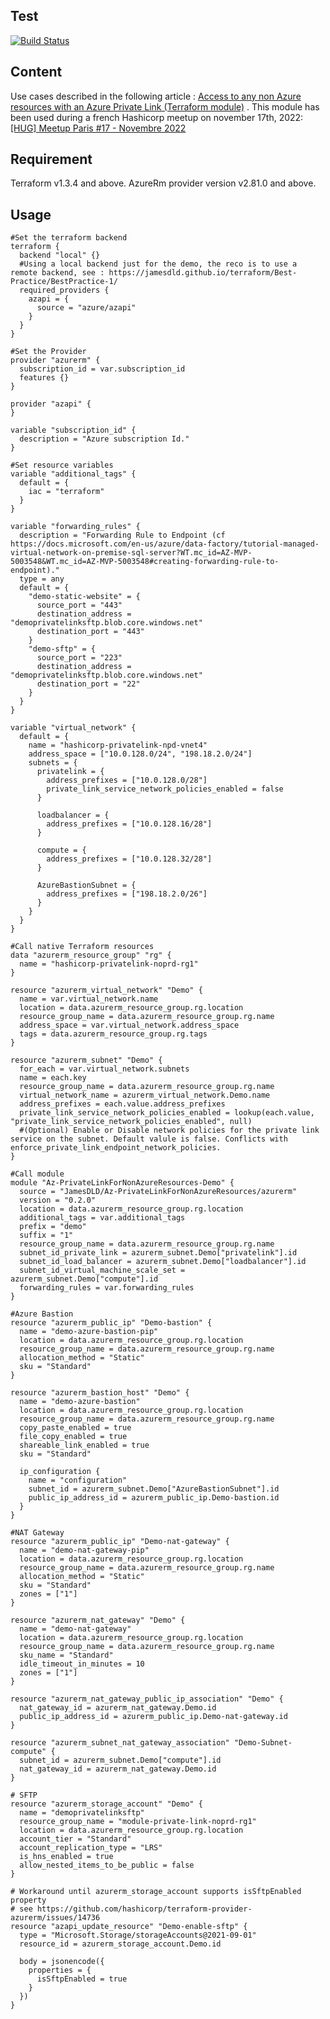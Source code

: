 Test
-----
[![Build Status](https://dev.azure.com/jamesdld23/vpc_lab/_apis/build/status/Terraform%20module%20Az-PrivateLinkForNonAzureResources?repoName=JamesDLD%2Fterraform-azurerm-Az-PrivateLinkForNonAzureResources&branchName=main)](https://dev.azure.com/jamesdld23/vpc_lab/_build/latest?definitionId=20&repoName=JamesDLD%2Fterraform-azurerm-Az-PrivateLinkForNonAzureResources&branchName=main)

Content
-----
Use cases described in the following
article : [Access to any non Azure resources with an Azure Private Link (Terraform module)](https://medium.com/@jamesdld23/access-to-any-non-azure-resources-with-an-azure-private-link-b6129992dad9)
.
This module has been used during a french Hashicorp meetup on november 17th,
2022: [[HUG] Meetup Paris #17 - Novembre 2022](https://www.meetup.com/fr-FR/Hashicorp-User-Group-Paris/events/289541806/?utm_medium=email&utm_source=braze_canvas&utm_campaign=mmrk_alleng_event_announcement_prod_v7_fr&utm_term=promo&utm_content=lp_meetup)

Requirement
-----
Terraform v1.3.4 and above.
AzureRm provider version v2.81.0 and above.

Usage
-----

```hcl
#Set the terraform backend
terraform {
  backend "local" {}
  #Using a local backend just for the demo, the reco is to use a remote backend, see : https://jamesdld.github.io/terraform/Best-Practice/BestPractice-1/
  required_providers {
    azapi = {
      source = "azure/azapi"
    }
  }
}

#Set the Provider
provider "azurerm" {
  subscription_id = var.subscription_id
  features {}
}

provider "azapi" {
}

variable "subscription_id" {
  description = "Azure subscription Id."
}

#Set resource variables
variable "additional_tags" {
  default = {
    iac = "terraform"
  }
}

variable "forwarding_rules" {
  description = "Forwarding Rule to Endpoint (cf https://docs.microsoft.com/en-us/azure/data-factory/tutorial-managed-virtual-network-on-premise-sql-server?WT.mc_id=AZ-MVP-5003548&WT.mc_id=AZ-MVP-5003548#creating-forwarding-rule-to-endpoint)."
  type = any
  default = {
    "demo-static-website" = {
      source_port = "443"
      destination_address = "demoprivatelinksftp.blob.core.windows.net"
      destination_port = "443"
    }
    "demo-sftp" = {
      source_port = "223"
      destination_address = "demoprivatelinksftp.blob.core.windows.net"
      destination_port = "22"
    }
  }
}

variable "virtual_network" {
  default = {
    name = "hashicorp-privatelink-npd-vnet4"
    address_space = ["10.0.128.0/24", "198.18.2.0/24"]
    subnets = {
      privatelink = {
        address_prefixes = ["10.0.128.0/28"]
        private_link_service_network_policies_enabled = false
      }

      loadbalancer = {
        address_prefixes = ["10.0.128.16/28"]
      }

      compute = {
        address_prefixes = ["10.0.128.32/28"]
      }

      AzureBastionSubnet = {
        address_prefixes = ["198.18.2.0/26"]
      }
    }
  }
}

#Call native Terraform resources
data "azurerm_resource_group" "rg" {
  name = "hashicorp-privatelink-noprd-rg1"
}

resource "azurerm_virtual_network" "Demo" {
  name = var.virtual_network.name
  location = data.azurerm_resource_group.rg.location
  resource_group_name = data.azurerm_resource_group.rg.name
  address_space = var.virtual_network.address_space
  tags = data.azurerm_resource_group.rg.tags
}

resource "azurerm_subnet" "Demo" {
  for_each = var.virtual_network.subnets
  name = each.key
  resource_group_name = data.azurerm_resource_group.rg.name
  virtual_network_name = azurerm_virtual_network.Demo.name
  address_prefixes = each.value.address_prefixes
  private_link_service_network_policies_enabled = lookup(each.value, "private_link_service_network_policies_enabled", null)
  #(Optional) Enable or Disable network policies for the private link service on the subnet. Default valule is false. Conflicts with enforce_private_link_endpoint_network_policies.
}

#Call module
module "Az-PrivateLinkForNonAzureResources-Demo" {
  source = "JamesDLD/Az-PrivateLinkForNonAzureResources/azurerm"
  version = "0.2.0"
  location = data.azurerm_resource_group.rg.location
  additional_tags = var.additional_tags
  prefix = "demo"
  suffix = "1"
  resource_group_name = data.azurerm_resource_group.rg.name
  subnet_id_private_link = azurerm_subnet.Demo["privatelink"].id
  subnet_id_load_balancer = azurerm_subnet.Demo["loadbalancer"].id
  subnet_id_virtual_machine_scale_set = azurerm_subnet.Demo["compute"].id
  forwarding_rules = var.forwarding_rules
}

#Azure Bastion
resource "azurerm_public_ip" "Demo-bastion" {
  name = "demo-azure-bastion-pip"
  location = data.azurerm_resource_group.rg.location
  resource_group_name = data.azurerm_resource_group.rg.name
  allocation_method = "Static"
  sku = "Standard"
}

resource "azurerm_bastion_host" "Demo" {
  name = "demo-azure-bastion"
  location = data.azurerm_resource_group.rg.location
  resource_group_name = data.azurerm_resource_group.rg.name
  copy_paste_enabled = true
  file_copy_enabled = true
  shareable_link_enabled = true
  sku = "Standard"

  ip_configuration {
    name = "configuration"
    subnet_id = azurerm_subnet.Demo["AzureBastionSubnet"].id
    public_ip_address_id = azurerm_public_ip.Demo-bastion.id
  }
}

#NAT Gateway
resource "azurerm_public_ip" "Demo-nat-gateway" {
  name = "demo-nat-gateway-pip"
  location = data.azurerm_resource_group.rg.location
  resource_group_name = data.azurerm_resource_group.rg.name
  allocation_method = "Static"
  sku = "Standard"
  zones = ["1"]
}

resource "azurerm_nat_gateway" "Demo" {
  name = "demo-nat-gateway"
  location = data.azurerm_resource_group.rg.location
  resource_group_name = data.azurerm_resource_group.rg.name
  sku_name = "Standard"
  idle_timeout_in_minutes = 10
  zones = ["1"]
}

resource "azurerm_nat_gateway_public_ip_association" "Demo" {
  nat_gateway_id = azurerm_nat_gateway.Demo.id
  public_ip_address_id = azurerm_public_ip.Demo-nat-gateway.id
}

resource "azurerm_subnet_nat_gateway_association" "Demo-Subnet-compute" {
  subnet_id = azurerm_subnet.Demo["compute"].id
  nat_gateway_id = azurerm_nat_gateway.Demo.id
}

# SFTP
resource "azurerm_storage_account" "Demo" {
  name = "demoprivatelinksftp"
  resource_group_name = "module-private-link-noprd-rg1"
  location = data.azurerm_resource_group.rg.location
  account_tier = "Standard"
  account_replication_type = "LRS"
  is_hns_enabled = true
  allow_nested_items_to_be_public = false
}

# Workaround until azurerm_storage_account supports isSftpEnabled property
# see https://github.com/hashicorp/terraform-provider-azurerm/issues/14736
resource "azapi_update_resource" "Demo-enable-sftp" {
  type = "Microsoft.Storage/storageAccounts@2021-09-01"
  resource_id = azurerm_storage_account.Demo.id

  body = jsonencode({
    properties = {
      isSftpEnabled = true
    }
  })
}
```